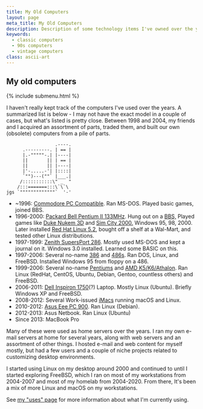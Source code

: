```yaml
---
title: My Old Computers
layout: page
meta_title: My Old Computers
description: Description of some technology items I've owned over the years
keywords:
  - classic computers
  - 90s computers
  - vintage computers
class: ascii-art
---
```

## My old computers

{% include submenu.html %}

I haven't really kept track of the computers I've used over the
years. A summarized list is below - I may not have the exact model in a couple
of cases, but what's listed is pretty close. Between 1998 and 2004, my friends
and I acquired an assortment of parts, traded them, and built our own (obsolete)
computers from a pile of parts.

```ascii-art-right
                  .----.
      .---------. | == |
      |.-"""""-.| |----|
      ||       || | == |
      ||       || |----|
      |'-.....-'| |::::|
      `"")---(""` |___.|
     /:::::::::::\" _  "
    /:::=======:::\`\`\
jgs `"""""""""""""`  '-'
```

* ~1996: [Commodore PC Compatible](https://en.wikipedia.org/wiki/Commodore_PC_compatible_systems). Ran MS-DOS. Played basic games, joined BBS.
* 1996-2000: [Packard Bell Pentium II 133MHz](http://pbplanet.info/wiki/index.php/Multimedia_D136). Hung out on a [BBS,](https://en.wikipedia.org/wiki/Bulletin_board_system) Played games like [Duke Nukem 3D](https://en.wikipedia.org/wiki/Duke_Nukem_3D) and [Sim City 2000.](https://en.wikipedia.org/wiki/SimCity_2000) Windows 95, 98, 2000. Later installed [Red Hat Linux 5.2](https://www.redhat.com/en/about/press-releases/press-redhatlinux52), bought off a shelf at  a Wal-Mart, and tested other Linux distributions.
* 1997-1999: [Zenith SupersPort 286](https://oldcrap.org/2020/10/30/zenith-supersport-286e/). Mostly used MS-DOS and kept a journal on it. Windows 3.0 installed. Learned some BASIC on this.
* 1997-2006: Several no-name [386](https://en.wikipedia.org/wiki/I386) and [486s](https://en.wikipedia.org/wiki/I486). Ran DOS, Linux, and FreeBSD. Installed Windows 95 from floppy on a 486.
* 1999-2006: Several no-name [Pentiums](https://en.wikipedia.org/wiki/Pentium_(original)) and [AMD K5/K6/Athalon](https://en.wikipedia.org/wiki/Advanced_Micro_Devices#CPUs_and_APUs). Ran Linux (RedHat, CentOS, Ubuntu, Debian, Gentoo, countless others) and FreeBSD.
* 2006-2011: [Dell Inspiron 1750](https://rmromero.blogspot.com/2010/04/dell-inspiron-17-1750-specifications.html)(?) Laptop. Mostly Linux (Ubuntu). Briefly Windows XP and FreeBSD.
* 2008-2012: Several Work-issued [iMacs](https://en.wikipedia.org/wiki/IMac) running macOS and Linux.
* 2010-2012: [Asus Eee PC 900](https://en.wikipedia.org/wiki/Asus_Eee_PC#Eee_900_series). Ran Linux (Debian).
* 2012-2013: Asus Netbook. Ran Linux (Ubuntu)
* Since 2013: MacBook Pro

Many of these were used as home servers over the years. I ran my own e-mail
servers at home for several years, along with web servers and an assortment of
other things. I hosted e-mail and web content for myself mostly, but had a few
users and a couple of niche projects related to customizing
desktop environments.

I started using Linux on my desktop around 2000 and continued to until I started
exploring FreeBSD, which I ran on most of my workstations from 2004-2007 and most
of my homelab from 2004-2020. From there, It's been a mix of more Linux and
macOS on my workstations.

See [my "uses" page](/uses/) for more information about what I'm currently
using.
